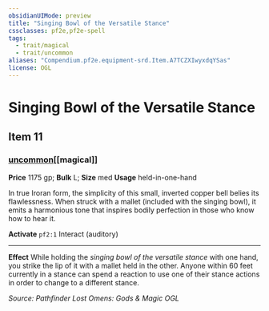 ```yaml
---
obsidianUIMode: preview
title: "Singing Bowl of the Versatile Stance"
cssclasses: pf2e,pf2e-spell
tags:
  - trait/magical
  - trait/uncommon
aliases: "Compendium.pf2e.equipment-srd.Item.A7TCZXIwyxdqYSas"
license: OGL
---
```

# Singing Bowl of the Versatile Stance
## Item 11
### [uncommon](uncommon.md "Uncommon Rarity Trait")[[magical]]


**Price** 1175 gp; 
**Bulk** L; **Size** med
**Usage** held-in-one-hand

In true Iroran form, the simplicity of this small, inverted copper bell belies its flawlessness. When struck with a mallet (included with the singing bowl), it emits a harmonious tone that inspires bodily perfection in those who know how to hear it.

**Activate** `pf2:1` Interact (auditory)

* * *

**Effect** While holding the _singing bowl of the versatile stance_ with one hand, you strike the lip of it with a mallet held in the other. Anyone within 60 feet currently in a stance can spend a reaction to use one of their stance actions in order to change to a different stance.

*Source: Pathfinder Lost Omens: Gods & Magic*
*OGL*